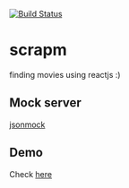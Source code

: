 [![Build Status](https://travis-ci.org/igoreliasm/scrapm.svg?branch=master)](https://travis-ci.org/igoreliasm/scrapm)

# scrapm
finding movies using reactjs :)

## Mock server

[jsonmock](https://jsonmock.hackerrank.com/api/movies/search/)

## Demo

Check [here](https://scrapm.herokuapp.com/)
